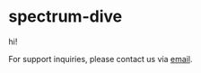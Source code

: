 # spectrum-dive
hi!

For support inquiries, please contact us via [email](mailto:support@example.com).
